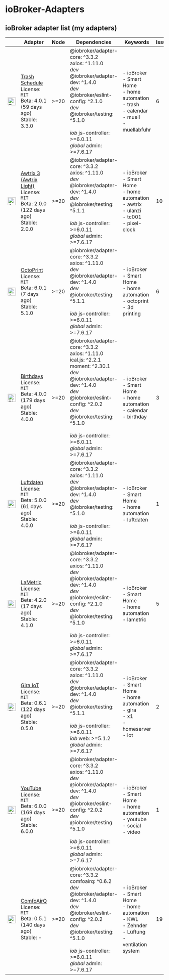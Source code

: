 # ioBroker-Adapters

## ioBroker adapter list (my adapters)

| | Adapter | Node | Dependencies | Keywords | Issues | Files |
|-|---------|------|--------------|----------|--------|-------|
| <img src="https://raw.githubusercontent.com/klein0r/ioBroker.trashschedule/master/admin/trashschedule.png" alt="Trash Schedule" width="25" /> | [Trash Schedule](https://github.com/klein0r/ioBroker.trashschedule)<br/>License: `MIT`<br/>Beta: 4.0.1 (59 days ago)<br/>Stable: 3.3.0 | &gt;&#x3D;20 | @iobroker/adapter-core: ^3.3.2<br/>axios: ^1.11.0<br/>*dev* @iobroker/adapter-dev: ^1.4.0<br/>*dev* @iobroker/eslint-config: ^2.1.0<br/>*dev* @iobroker/testing: ^5.1.0<br/><br/>*iob* js-controller: >=6.0.11<br/>*global* admin: >=7.6.17 | - ioBroker<br/>- Smart Home<br/>- home automation<br/>- trash<br/>- calendar<br/>- muell<br/>- muellabfuhr | 6 | Funding `yes`<br/>Bug-Report `v0.1`<br/>Workflow: `v0.6` |
| <img src="https://raw.githubusercontent.com/klein0r/ioBroker.awtrix-light/master/admin/awtrix-light.png" alt="Awtrix 3 (Awtrix Light)" width="25" /> | [Awtrix 3 (Awtrix Light)](https://github.com/klein0r/ioBroker.awtrix-light)<br/>License: `MIT`<br/>Beta: 2.0.0 (122 days ago)<br/>Stable: 2.0.0 | &gt;&#x3D;20 | @iobroker/adapter-core: ^3.3.2<br/>axios: ^1.11.0<br/>*dev* @iobroker/adapter-dev: ^1.4.0<br/>*dev* @iobroker/testing: ^5.1.1<br/><br/>*iob* js-controller: >=6.0.11<br/>*global* admin: >=7.6.17 | - ioBroker<br/>- Smart Home<br/>- home automation<br/>- awtrix<br/>- ulanzi<br/>- tc001<br/>- pixel-clock | 10 | Funding `yes`<br/>Bug-Report `v0.1`<br/>Workflow: `v0.6` |
| <img src="https://raw.githubusercontent.com/klein0r/ioBroker.octoprint/master/admin/octoprint.png" alt="OctoPrint" width="25" /> | [OctoPrint](https://github.com/klein0r/ioBroker.octoprint)<br/>License: `MIT`<br/>Beta: 6.0.1 (7 days ago)<br/>Stable: 5.1.0 | &gt;&#x3D;20 | @iobroker/adapter-core: ^3.3.2<br/>axios: ^1.11.0<br/>*dev* @iobroker/adapter-dev: ^1.4.0<br/>*dev* @iobroker/testing: ^5.1.1<br/><br/>*iob* js-controller: >=6.0.11<br/>*global* admin: >=7.6.17 | - ioBroker<br/>- Smart Home<br/>- home automation<br/>- octoprint<br/>- 3d printing | 6 | Funding `yes`<br/>Bug-Report `v0.1`<br/>Workflow: `v0.6` |
| <img src="https://raw.githubusercontent.com/klein0r/ioBroker.birthdays/master/admin/birthdays.png" alt="Birthdays" width="25" /> | [Birthdays](https://github.com/klein0r/ioBroker.birthdays)<br/>License: `MIT`<br/>Beta: 4.0.0 (179 days ago)<br/>Stable: 4.0.0 | &gt;&#x3D;20 | @iobroker/adapter-core: ^3.3.2<br/>axios: ^1.11.0<br/>ical.js: ^2.2.1<br/>moment: ^2.30.1<br/>*dev* @iobroker/adapter-dev: ^1.4.0<br/>*dev* @iobroker/eslint-config: ^2.0.2<br/>*dev* @iobroker/testing: ^5.1.0<br/><br/>*iob* js-controller: >=6.0.11<br/>*global* admin: >=7.6.17 | - ioBroker<br/>- Smart Home<br/>- home automation<br/>- calendar<br/>- birthday | 3 | Funding `yes`<br/>Bug-Report `v0.1`<br/>Workflow: `v0.6` |
| <img src="https://raw.githubusercontent.com/klein0r/ioBroker.luftdaten/master/admin/luftdaten.png" alt="Luftdaten" width="25" /> | [Luftdaten](https://github.com/klein0r/ioBroker.luftdaten)<br/>License: `MIT`<br/>Beta: 5.0.0 (61 days ago)<br/>Stable: 4.0.0 | &gt;&#x3D;20 | @iobroker/adapter-core: ^3.3.2<br/>axios: ^1.11.0<br/>*dev* @iobroker/adapter-dev: ^1.4.0<br/>*dev* @iobroker/testing: ^5.1.0<br/><br/>*iob* js-controller: >=6.0.11<br/>*global* admin: >=7.6.17 | - ioBroker<br/>- Smart Home<br/>- home automation<br/>- luftdaten | 1 | Funding `yes`<br/>Bug-Report `v0.1`<br/>Workflow: `v0.6` |
| <img src="https://raw.githubusercontent.com/klein0r/ioBroker.lametric/master/admin/lametric.png" alt="LaMetric" width="25" /> | [LaMetric](https://github.com/klein0r/ioBroker.lametric)<br/>License: `MIT`<br/>Beta: 4.2.0 (17 days ago)<br/>Stable: 4.1.0 | &gt;&#x3D;20 | @iobroker/adapter-core: ^3.3.2<br/>axios: ^1.11.0<br/>*dev* @iobroker/adapter-dev: ^1.4.0<br/>*dev* @iobroker/eslint-config: ^2.1.0<br/>*dev* @iobroker/testing: ^5.1.0<br/><br/>*iob* js-controller: >=6.0.11<br/>*global* admin: >=7.6.17 | - ioBroker<br/>- Smart Home<br/>- home automation<br/>- lametric | 5 | Funding `yes`<br/>Bug-Report `v0.1`<br/>Workflow: `v0.6` |
| <img src="https://raw.githubusercontent.com/klein0r/ioBroker.gira-iot/master/admin/gira-iot.png" alt="Gira IoT" width="25" /> | [Gira IoT](https://github.com/klein0r/ioBroker.gira-iot)<br/>License: `MIT`<br/>Beta: 0.6.1 (122 days ago)<br/>Stable: 0.5.0 | &gt;&#x3D;20 | @iobroker/adapter-core: ^3.3.2<br/>axios: ^1.11.0<br/>*dev* @iobroker/adapter-dev: ^1.4.0<br/>*dev* @iobroker/testing: ^5.1.1<br/><br/>*iob* js-controller: >=6.0.11<br/>*iob* web: >=5.1.2<br/>*global* admin: >=7.6.17 | - ioBroker<br/>- Smart Home<br/>- home automation<br/>- gira<br/>- x1<br/>- homeserver<br/>- iot | 2 | Funding `yes`<br/>Bug-Report `v0.1`<br/>Workflow: `v0.6` |
| <img src="https://raw.githubusercontent.com/klein0r/ioBroker.youtube/master/admin/youtube.png" alt="YouTube" width="25" /> | [YouTube](https://github.com/klein0r/ioBroker.youtube)<br/>License: `MIT`<br/>Beta: 6.0.0 (169 days ago)<br/>Stable: 6.0.0 | &gt;&#x3D;20 | @iobroker/adapter-core: ^3.3.2<br/>axios: ^1.11.0<br/>*dev* @iobroker/adapter-dev: ^1.4.0<br/>*dev* @iobroker/eslint-config: ^2.0.2<br/>*dev* @iobroker/testing: ^5.1.0<br/><br/>*iob* js-controller: >=6.0.11<br/>*global* admin: >=7.6.17 | - ioBroker<br/>- Smart Home<br/>- home automation<br/>- youtube<br/>- social<br/>- video | 1 | Funding `yes`<br/>Bug-Report `v0.1`<br/>Workflow: `v0.6` |
| <img src="https://raw.githubusercontent.com/klein0r/ioBroker.comfoairq/master/admin/comfoairq.png" alt="ComfoAirQ" width="25" /> | [ComfoAirQ](https://github.com/klein0r/ioBroker.comfoairq)<br/>License: `MIT`<br/>Beta: 0.5.1 (140 days ago)<br/>Stable: - | &gt;&#x3D;20 | @iobroker/adapter-core: ^3.3.2<br/>comfoairq: ^0.6.2<br/>*dev* @iobroker/adapter-dev: ^1.4.0<br/>*dev* @iobroker/eslint-config: ^2.0.2<br/>*dev* @iobroker/testing: ^5.1.0<br/><br/>*iob* js-controller: >=6.0.11<br/>*global* admin: >=7.6.17 | - ioBroker<br/>- Smart Home<br/>- home automation<br/>- KWL<br/>- Zehnder<br/>- Lüftung<br/>- ventilation system | 19 | Funding `yes`<br/>Bug-Report `v0.1`<br/>Workflow: `v0.6` |
